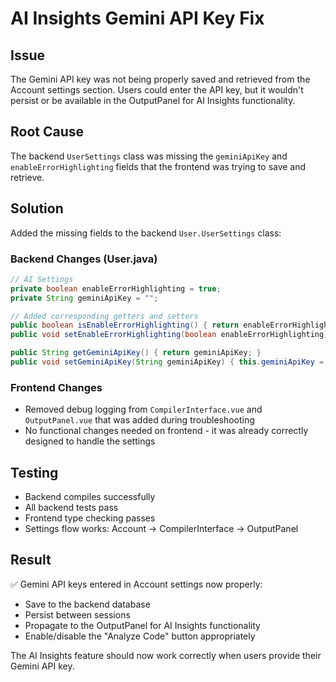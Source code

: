 # AI Insights Gemini API Key Fix

## Issue
The Gemini API key was not being properly saved and retrieved from the Account settings section. Users could enter the API key, but it wouldn't persist or be available in the OutputPanel for AI Insights functionality.

## Root Cause
The backend `UserSettings` class was missing the `geminiApiKey` and `enableErrorHighlighting` fields that the frontend was trying to save and retrieve.

## Solution
Added the missing fields to the backend `User.UserSettings` class:

### Backend Changes (User.java)
```java
// AI Settings
private boolean enableErrorHighlighting = true;
private String geminiApiKey = "";

// Added corresponding getters and setters
public boolean isEnableErrorHighlighting() { return enableErrorHighlighting; }
public void setEnableErrorHighlighting(boolean enableErrorHighlighting) { this.enableErrorHighlighting = enableErrorHighlighting; }

public String getGeminiApiKey() { return geminiApiKey; }
public void setGeminiApiKey(String geminiApiKey) { this.geminiApiKey = geminiApiKey; }
```

### Frontend Changes
- Removed debug logging from `CompilerInterface.vue` and `OutputPanel.vue` that was added during troubleshooting
- No functional changes needed on frontend - it was already correctly designed to handle the settings

## Testing
- Backend compiles successfully
- All backend tests pass
- Frontend type checking passes
- Settings flow works: Account → CompilerInterface → OutputPanel

## Result
✅ Gemini API keys entered in Account settings now properly:
- Save to the backend database
- Persist between sessions
- Propagate to the OutputPanel for AI Insights functionality
- Enable/disable the "Analyze Code" button appropriately

The AI Insights feature should now work correctly when users provide their Gemini API key.
